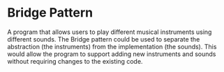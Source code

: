 # Bridge Pattern
A program that allows users to play different musical instruments using different sounds. The Bridge pattern could be used to separate the abstraction (the instruments) from the implementation (the sounds). This would allow the program to support adding new instruments and sounds without requiring changes to the existing code.
